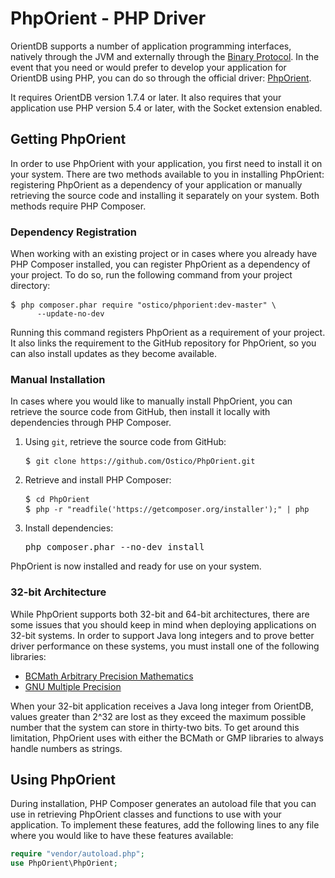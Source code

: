 
# PhpOrient - PHP Driver

OrientDB supports a number of application programming interfaces, natively through the JVM and externally through the [Binary Protocol](../internals/Network-Binary-Protocol.md).  In the event that you need or would prefer to develop your application for OrientDB using PHP, you can do so through the official driver: [PhpOrient](https://github.com/orientechnologies/PhpOrient).

It requires OrientDB version 1.7.4 or later.  It also requires that your application use PHP version 5.4 or later, with the Socket extension enabled.


## Getting PhpOrient 

In order to use PhpOrient with your application, you first need to install it on your system.  There are two methods available to you in installing PhpOrient: registering PhpOrient as a dependency of your application or manually retrieving the source code and installing it separately on your system.  Both methods require PHP Composer.

### Dependency Registration

When working with an existing project or in cases where you already have PHP Composer installed, you can register PhpOrient as a dependency of your project.  To do so, run the following command from your project directory:

<pre>
$ <code class="lang-sh userinput">php composer.phar require "ostico/phporient:dev-master" \
      --update-no-dev</code>
</pre>

Running this command registers PhpOrient as a requirement of your project.  It also links the requirement to the GitHub repository for PhpOrient, so you can also install updates as they become available.


### Manual Installation

In cases where you would like to manually install PhpOrient, you can retrieve the source code from GitHub, then install it locally with dependencies through PHP Composer.

1. Using `git`, retrieve the source code from GitHub:

   <pre>
   $ <code class="lang-sh userinput">git clone https://github.com/Ostico/PhpOrient.git</code>
   </pre>

1. Retrieve and install PHP Composer:

   <pre>
   $ <code class="lang-sh userinput">cd PhpOrient</code>
   $ <code class="lang-sh userinput">php -r "readfile('https://getcomposer.org/installer');" | php</code>
   </pre>

1. Install dependencies:

   <pre>
   php composer.phar --no-dev install
   </pre>

PhpOrient is now installed and ready for use on your system.


### 32-bit Architecture

While PhpOrient supports both 32-bit and 64-bit architectures, there are some issues that you should keep in mind when deploying applications on 32-bit systems.  In order to support Java long integers and to prove better driver performance on these systems, you must install one of the following libraries:

- [BCMath Arbitrary Precision Mathematics](http://php.net/manual/en/book/bc.php)
- [GNU Multiple Precision](http://php.net/manual/en/book/gmp.php)

When your 32-bit application receives a Java long integer from OrientDB, values greater than 2^32 are lost as they exceed the maximum possible number that the system can store in thirty-two bits.  To get around this limitation, PhpOrient uses with either the BCMath or GMP libraries to always handle numbers as strings.


## Using PhpOrient

During installation, PHP Composer generates an autoload file that you can use in retrieving PhpOrient classes and functions to use with your application.  To implement these features, add the following lines to any file where you would like to have these features available:

```php
require "vendor/autoload.php";
use PhpOrient\PhpOrient;
```
